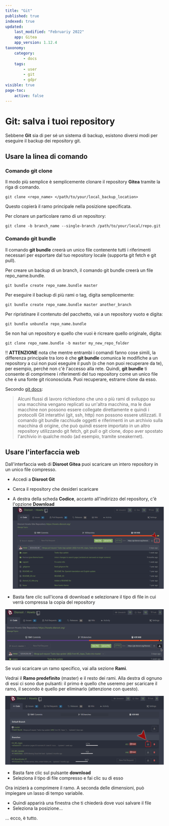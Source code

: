 ```yaml
---
title: "Git"
published: true
indexed: true
updated:
    last_modified: "Februariy 2022"		
    app: Gitea
    app_version: 1.12.4
taxonomy:
    category:
        - docs
    tags:
        - user
        - git
        - gdpr
visible: true
page-toc:
    active: false
---
```


# Git: salva i tuoi repository
Sebbene **Git** sia di per sé un sistema di backup, esistono diversi modi per eseguire il backup dei repository git. 

## Usare la linea di comando
### Comando git clone
Il modo più semplice è semplicemente clonare il repository **Gitea** tramite la riga di comando. 

~~~
git clone <repo_name> </path/to/your/local_backup_location>
~~~

Questo copierà il ramo principale nella posizione specificata.

Per clonare un particolare ramo di un repository: 

~~~
git clone -b branch_name --single-branch /path/to/your/local/repo.git
~~~

### Comando git bundle

Il comando **git bundle** creerà un unico file contenente tutti i riferimenti necessari per esportare dal tuo repository locale (supporta git fetch e git pull).

Per creare un backup di un branch, il comando git bundle creerà un file repo_name.bundle. 

~~~
git bundle create repo_name.bundle master
~~~

Per eseguire il backup di più rami o tag, digita semplicemente: 

~~~
git bundle create repo_name.bundle master another_branch
~~~

Per ripristinare il contenuto del pacchetto, vai a un repository vuoto e digita: 

~~~
git bundle unbundle repo_name.bundle
~~~

Se non hai un repository e quello che vuoi è ricreare quello originale, digita: 

~~~
git clone repo_name.bundle -b master my_new_repo_folder
~~~

!! **ATTENZIONE** nota che mentre entrambi i comandi fanno cose simili, la differenza principale tra loro è che **git bundle** comunica le modifiche a un repository a cui non puoi eseguire il push (o che non puoi recuperare da te), per esempio, perché non c'è l'accesso alla rete. Quindi, **git bundle** ti consente di comprimere i riferimenti del tuo repository come un unico file che è una fonte git riconosciuta. Puoi recuperare, estrarre clone da esso. 

Secondo [git docs](https://git-scm.com/docs/git-bundle): 
> Alcuni flussi di lavoro richiedono che uno o più rami di sviluppo su una macchina vengano replicati su un'altra macchina, ma le due macchine non possono essere collegate direttamente e quindi i protocolli Git interattivi (git, ssh, http) non possono essere utilizzati. 
> Il comando git bundle racchiude oggetti e riferimenti in un archivio sulla macchina di origine, che può quindi essere importato in un altro repository utilizzando git fetch, git pull o git clone, dopo aver spostato l'archivio in qualche modo (ad esempio, tramite sneakernet). 

## Usare l'interfaccia web

Dall'interfaccia web di **Disroot Gitea** puoi scaricare un intero repository in un unico file compresso.

* Accedi a **Disroot Git**
* Cerca il repository che desideri scaricare
* A destra della scheda **Codice**, accanto all'indirizzo del repository, c'è l'opzione **Download** 
![](en/git_backup.png)

* Basta fare clic sull'icona di download e selezionare il tipo di file in cui verrà compressa la copia del repository 

![](en/git_backup.gif)

Se vuoi scaricare un ramo specifico, vai alla sezione **Rami**.

Vedrai il **Ramo predefinito** (master) e il resto dei rami. Alla destra di ognuno di essi ci sono due pulsanti: il primo è quello che useremo per scaricare il ramo, il secondo è quello per eliminarlo (attenzione con questo). 

![](en/git_backup_branches.png)

* Basta fare clic sul pulsante **download**
* Seleziona il tipo di file compresso e fai clic su di esso

Ora inizierà a comprimere il ramo. A seconda delle dimensioni, può impiegare un lasso di tempo variabile.

* Quindi apparirà una finestra che ti chiederà dove vuoi salvare il file
* Seleziona la posizione...

... ecco, è tutto. 
